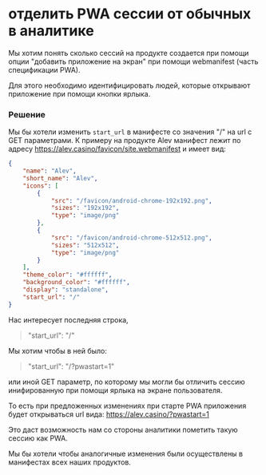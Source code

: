 # отделить PWA сессии от обычных в аналитике

Мы хотим понять сколько сессий на продукте создается при помощи опции "добавить приложение на экран" при помощи webmanifest (часть спецификации PWA).

Для этого необходимо идентифицировать людей, которые открывают приложение при помощи кнопки ярлыка.

### Решение
Мы бы хотели изменить `start_url` в манифесте со значения "/" на url с GET параметрами.
К примеру на продукте Alev манифест лежит по адресу https://alev.casino/favicon/site.webmanifest и имеет вид:
```json
{
    "name": "Alev",
    "short_name": "Alev",
    "icons": [
        {
            "src": "/favicon/android-chrome-192x192.png",
            "sizes": "192x192",
            "type": "image/png"
        },
        {
            "src": "/favicon/android-chrome-512x512.png",
            "sizes": "512x512",
            "type": "image/png"
        }
    ],
    "theme_color": "#ffffff",
    "background_color": "#ffffff",
    "display": "standalone",
    "start_url": "/"
}
```
Нас интересует последняя строка, 
>  "start_url": "/"

Мы хотим чтобы в ней было:
>  "start_url": "/?pwastart=1"

или иной GET параметр, по которому мы могли бы отличить сессию инифированную при помощи ярлыка на экране пользователя.

То есть при предложенных изменениях при старте PWA приложения будет открываться url вида: https://alev.casino/?pwastart=1 

Это даст возможность нам со стороны аналитики пометить такую сессию как PWA.

Мы бы хотели чтобы аналогичные изменения были осуществлены в манифестах всех наших продуктов.